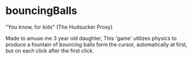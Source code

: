 # bouncingBalls

"You know, for kids" (The Hudsucker Proxy)

Made to amuse me 3 year old daughter, This 'game' utilizes physics to produce a fountain of bouncing balls form the cursor, automatically at first, but on each click after the first click.
